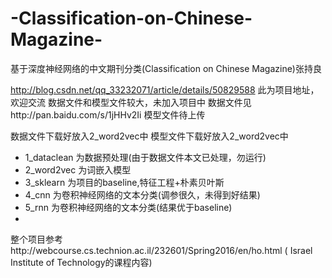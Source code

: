 # -Classification-on-Chinese-Magazine-
基于深度神经网络的中文期刊分类(Classification on Chinese Magazine)张持良

http://blog.csdn.net/qq_33232071/article/details/50829588
此为项目地址，欢迎交流
数据文件和模型文件较大，未加入项目中
数据文件见http://pan.baidu.com/s/1jHHv2Ii
模型文件待上传

数据文件下载好放入2_word2vec中
模型文件下载好放入2_word2vec中
- 1_dataclean 为数据预处理(由于数据文件本文已处理，勿运行)
- 2_word2vec 为词嵌入模型
- 3_sklearn 为项目的baseline,特征工程+朴素贝叶斯
- 4_cnn 为卷积神经网络的文本分类(调参很久，未得到好结果)
- 5_rnn 为卷积神经网络的文本分类(结果优于baseline)
- 

整个项目参考http://webcourse.cs.technion.ac.il/232601/Spring2016/en/ho.html     ( Israel Institute of Technology的课程内容)
